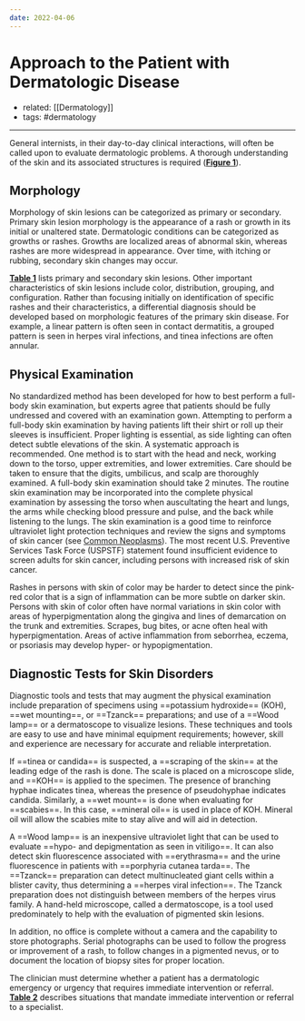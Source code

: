 ```yaml
---
date: 2022-04-06
---
```


# Approach to the Patient with Dermatologic Disease

- related: [[Dermatology]]
- tags: #dermatology
---

General internists, in their day-to-day clinical interactions, will often be called upon to evaluate dermatologic problems. A thorough understanding of the skin and its associated structures is required (**[Figure 1](https://mksap18.acponline.org/app/topics/dm/figures/mk18_a_dm_f01)**).

## Morphology

Morphology of skin lesions can be categorized as primary or secondary. Primary skin lesion morphology is the appearance of a rash or growth in its initial or unaltered state. Dermatologic conditions can be categorized as growths or rashes. Growths are localized areas of abnormal skin, whereas rashes are more widespread in appearance. Over time, with itching or rubbing, secondary skin changes may occur.

**[Table 1](https://mksap18.acponline.org/app/topics/dm/tables/mk18_a_dm_t01)** lists primary and secondary skin lesions. Other important characteristics of skin lesions include color, distribution, grouping, and configuration. Rather than focusing initially on identification of specific rashes and their characteristics, a differential diagnosis should be developed based on morphologic features of the primary skin disease. For example, a linear pattern is often seen in contact dermatitis, a grouped pattern is seen in herpes viral infections, and tinea infections are often annular.

## Physical Examination

No standardized method has been developed for how to best perform a full-body skin examination, but experts agree that patients should be fully undressed and covered with an examination gown. Attempting to perform a full-body skin examination by having patients lift their shirt or roll up their sleeves is insufficient. Proper lighting is essential, as side lighting can often detect subtle elevations of the skin. A systematic approach is recommended. One method is to start with the head and neck, working down to the torso, upper extremities, and lower extremities. Care should be taken to ensure that the digits, umbilicus, and scalp are thoroughly examined. A full-body skin examination should take 2 minutes. The routine skin examination may be incorporated into the complete physical examination by assessing the torso when auscultating the heart and lungs, the arms while checking blood pressure and pulse, and the back while listening to the lungs. The skin examination is a good time to reinforce ultraviolet light protection techniques and review the signs and symptoms of skin cancer (see [Common Neoplasms](https://mksap18.acponline.org/app/topics/dm/mk18_a_dm_s11/mk18_a_dm_s11_2)). The most recent U.S. Preventive Services Task Force (USPSTF) statement found insufficient evidence to screen adults for skin cancer, including persons with increased risk of skin cancer.

Rashes in persons with skin of color may be harder to detect since the pink-red color that is a sign of inflammation can be more subtle on darker skin. Persons with skin of color often have normal variations in skin color with areas of hyperpigmentation along the gingiva and lines of demarcation on the trunk and extremities. Scrapes, bug bites, or acne often heal with hyperpigmentation. Areas of active inflammation from seborrhea, eczema, or psoriasis may develop hyper- or hypopigmentation.

## Diagnostic Tests for Skin Disorders

<!-- skin disorder diagnostic tests b:1056656663461-->

Diagnostic tools and tests that may augment the physical examination include preparation of specimens using ==potassium hydroxide== (KOH), ==wet mounting==, or ==Tzanck== preparations; and use of a ==Wood lamp== or a dermatoscope to visualize lesions. These techniques and tools are easy to use and have minimal equipment requirements; however, skill and experience are necessary for accurate and reliable interpretation.

If ==tinea or candida== is suspected, a ==scraping of the skin== at the leading edge of the rash is done. The scale is placed on a microscope slide, and ==KOH== is applied to the specimen. The presence of branching hyphae indicates tinea, whereas the presence of pseudohyphae indicates candida. Similarly, a ==wet mount== is done when evaluating for ==scabies==. In this case, ==mineral oil== is used in place of KOH. Mineral oil will allow the scabies mite to stay alive and will aid in detection.

A ==Wood lamp== is an inexpensive ultraviolet light that can be used to evaluate ==hypo- and depigmentation as seen in vitiligo==. It can also detect skin fluorescence associated with ==erythrasma== and the urine fluorescence in patients with ==porphyria cutanea tarda==. The ==Tzanck== preparation can detect multinucleated giant cells within a blister cavity, thus determining a ==herpes viral infection==. The Tzanck preparation does not distinguish between members of the herpes virus family. A hand-held microscope, called a dermatoscope, is a tool used predominately to help with the evaluation of pigmented skin lesions.

In addition, no office is complete without a camera and the capability to store photographs. Serial photographs can be used to follow the progress or improvement of a rash, to follow changes in a pigmented nevus, or to document the location of biopsy sites for proper location.

The clinician must determine whether a patient has a dermatologic emergency or urgency that requires immediate intervention or referral. **[Table 2](https://mksap18.acponline.org/app/topics/dm/tables/mk18_a_dm_t02)** describes situations that mandate immediate intervention or referral to a specialist.
